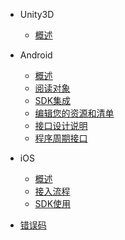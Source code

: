 * Unity3D
    * [概述](/ZH/Unity3D/summary)
    
* Android
   * [概述](/ZH/Android/summary)
   * [阅读对象](/ZH/Android/reading_requirements)
   * [SDK集成](/ZH/Android/sdk_implementation)
   * [编辑您的资源和清单](/ZH/Android/edit_resources)
   * [接口设计说明](/ZH/Android/Interface_design_description)
   * [程序周期接口](/ZH/Android/access)
    
* iOS
    * [概述](/ZH/iOS/summary)
    * [接入流程](/ZH/iOS/AccessProcess)
    * [SDK使用](/ZH/iOS/SDKUsage)
    
* [错误码](/ZH/errorcode)

